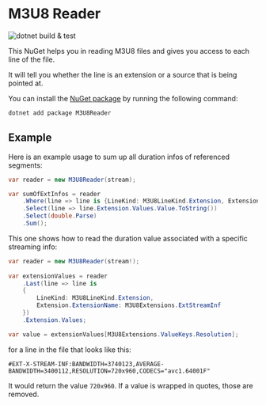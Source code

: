 # M3U8 Reader

![dotnet build & test](https://github.com/flq/M3U8Reader/actions/workflows/dotnet.yml/badge.svg)

This NuGet helps you in reading M3U8 files and gives you access to each line of the file.

It will tell you whether the line is an extension or a source that is being pointed at.

You can install the [NuGet package](https://www.nuget.org/packages/M3U8Reader) by running the following command:

```bash
dotnet add package M3U8Reader
```

## Example

Here is an example usage to sum up all duration infos of referenced segments:

```csharp
var reader = new M3U8Reader(stream);

var sumOfExtInfos = reader
    .Where(line => line is {LineKind: M3U8LineKind.Extension, Extension.ExtensionName: M3U8Extensions.ExtInf})
    .Select(line => line.Extension.Values.Value.ToString())
    .Select(double.Parse)
    .Sum();
```

This one shows how to read the duration value associated with a specific streaming info:

```csharp
var reader = new M3U8Reader(stream!);
		
var extensionValues = reader
    .Last(line => line is
    {
        LineKind: M3U8LineKind.Extension, 
        Extension.ExtensionName: M3U8Extensions.ExtStreamInf
    })
    .Extension.Values;

var value = extensionValues[M3U8Extensions.ValueKeys.Resolution];
```

for a line in the file that looks like this:

```m3u8
#EXT-X-STREAM-INF:BANDWIDTH=3740123,AVERAGE-BANDWIDTH=3400112,RESOLUTION=720x960,CODECS="avc1.64001F"
```

It would return the value `720x960`. If a value is wrapped in quotes, those are removed.